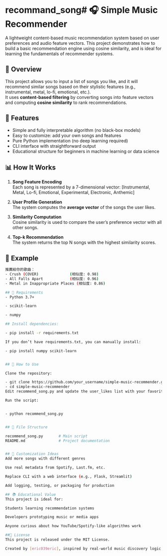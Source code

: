 # recommand_song# 🎧 Simple Music Recommender

A lightweight content-based music recommendation system based on user preferences and audio feature vectors. This project demonstrates how to build a basic recommendation engine using cosine similarity, and is ideal for learning the fundamentals of recommender systems.

## 🧠 Overview

This project allows you to input a list of songs you like, and it will recommend similar songs based on their stylistic features (e.g., instrumental, metal, lo-fi, emotional, etc.).  
It uses **content-based filtering** by converting songs into feature vectors and computing **cosine similarity** to rank recommendations.

## 🚀 Features

- Simple and fully interpretable algorithm (no black-box models)
- Easy to customize: add your own songs and features
- Pure Python implementation (no deep learning required)
- CLI interface with straightforward output
- Educational structure for beginners in machine learning or data science

## 📊 How It Works

1. **Song Feature Encoding**  
   Each song is represented by a 7-dimensional vector:
[Instrumental, Metal, Lo-fi, Emotional, Experimental, Electronic, Anthemic]


2. **User Profile Generation**  
The system computes the **average vector** of the songs the user likes.

3. **Similarity Computation**  
Cosine similarity is used to compare the user’s preference vector with all other songs.

4. **Top-k Recommendation**  
The system returns the top N songs with the highest similarity scores.

## 🧪 Example

```bash
推薦給你的歌曲：
- Crush (COVER)              (相似度: 0.98)
- All Falls Apart            (相似度: 0.96)
- Metal in Inappropriate Places (相似度: 0.86)

## 🧰 Requirements
- Python 3.7+

- scikit-learn

- numpy

## Install dependencies:

- pip install -r requirements.txt

If you don’t have requirements.txt, you can manually install:

- pip install numpy scikit-learn


## 📝 How to Use

Clone the repository:

- git clone https://github.com/your_username/simple-music-recommender.git
- cd simple-music-recommender
Edit recommend_song.py and update the user_likes list with your favorite songs.

Run the script:


- python recommend_song.py


## 📁 File Structure

recommend_song.py       # Main script
README.md               # Project documentation


## 🔧 Customization Ideas
Add more songs with different genres

Use real metadata from Spotify, Last.fm, etc.

Replace CLI with a web interface (e.g., Flask, Streamlit)

Add logging, testing, or packaging for production

## 📚 Educational Value
This project is ideal for:

Students learning recommendation systems

Developers prototyping music or media apps

Anyone curious about how YouTube/Spotify-like algorithms work

##📄 License
This project is released under the MIT License.

Created by [eric039eric], inspired by real-world music discovery logic.